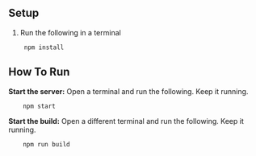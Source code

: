 

## Setup

1. Run the following in a terminal
        
        npm install



## How To Run

**Start the server:** Open a terminal and run the following. Keep it running.
        
        npm start

**Start the build:** Open a different terminal and run the following. Keep it running.
        
        npm run build
